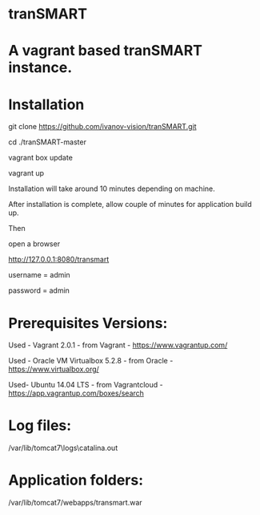# tranSMART
# A vagrant based tranSMART instance.

# Installation

git clone https://github.com/ivanov-vision/tranSMART.git

cd ./tranSMART-master

vagrant box update

vagrant up

Installation will take around 10 minutes depending on machine. 

After installation is complete, allow couple of minutes for application build up.

Then

open a browser

http://127.0.0.1:8080/transmart

username = admin

password = admin



# Prerequisites Versions:

Used - Vagrant 2.0.1 - from Vagrant - https://www.vagrantup.com/

Used - Oracle VM Virtualbox 5.2.8 - from Oracle - https://www.virtualbox.org/

Used- Ubuntu 14.04 LTS - from Vagrantcloud - https://app.vagrantup.com/boxes/search




# Log files:

/var/lib/tomcat7\logs\catalina.out



# Application folders:

/var/lib/tomcat7/webapps/transmart.war
